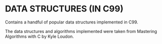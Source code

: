 # DATA STRUCTURES (IN C99)

Contains a handful of popular data structures implemented in C99.

The data structures and algorithms implemented were taken from Mastering Algorithms with C by Kyle Loudon.
